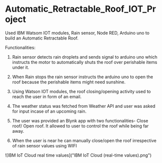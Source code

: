 # Automatic_Retractable_Roof_IOT_Project

Used IBM Watsom IOT modules, Rain sensor, Node RED, Arduino uno to build an Automatic Retractable Roof.

Functionalities:

1. Rain sensor detects rain droplets and sends signal to arduino uno which instructs the motor to automatically shuts the roof over perishable items under it. 

2. When Rain stops the rain sensor instructs the arduino uno to open the roof because the perishable items might need sunshine.

3. Using Watson IOT modules, the roof closing/opening activity used to reach the user in form of an email.

4. The weather status was fetched from Weather API and user was asked for input incase of an upcoming rain.

5. The user was provided an Blynk app with two functionalities- Close roof/ Open roof. It allowed to user to control the roof while being far away.

6. When the user is near he can manually close/open the roof irrespective of rain sensor values using WIFI


       




![IBM IoT Cloud real time values]("IBM IoT Cloud (real-time values).png")
